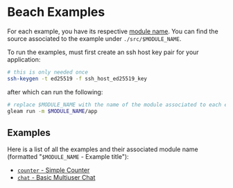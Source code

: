 # Beach Examples

For each example, you have its respective [module name](https://tour.gleam.run/basics/modules/).
You can find the source associated to the example under `./src/$MODULE_NAME`.

To run the examples, must first create an ssh host key pair for your application:

```sh
# this is only needed once
ssh-keygen -t ed25519 -f ssh_host_ed25519_key
```

after which can run the following:

```sh
# replace $MODULE_NAME with the name of the module associated to each example
gleam run -m $MODULE_NAME/app
```

## Examples

Here is a list of all the examples and their associated module name (formatted
"`$MODULE_NAME` - Example title"):

- [`counter` - Simple Counter](./src/counter)
- [`chat` - Basic Multiuser Chat](./src/chat)
